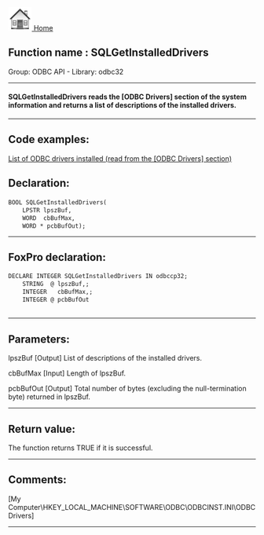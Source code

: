[<img src="../../images/home.png"> Home ](https://github.com/VFPX/Win32API)  

## Function name : SQLGetInstalledDrivers
Group: ODBC API - Library: odbc32    
***  


#### SQLGetInstalledDrivers reads the [ODBC Drivers] section of the system information and returns a list of descriptions of the installed drivers.
***  


## Code examples:
[List of ODBC drivers installed (read from the [ODBC Drivers] section)](../../samples/sample_378.md)  

## Declaration:
```foxpro  
BOOL SQLGetInstalledDrivers(
	LPSTR lpszBuf,
	WORD  cbBufMax,
	WORD * pcbBufOut);  
```  
***  


## FoxPro declaration:
```foxpro  
DECLARE INTEGER SQLGetInstalledDrivers IN odbccp32;
	STRING  @ lpszBuf,;
	INTEGER   cbBufMax,;
	INTEGER @ pcbBufOut
  
```  
***  


## Parameters:
lpszBuf 
[Output]
List of descriptions of the installed drivers. 

cbBufMax 
[Input]
Length of lpszBuf. 

pcbBufOut 
[Output]
Total number of bytes (excluding the null-termination byte) returned in lpszBuf.   
***  


## Return value:
The function returns TRUE if it is successful.  
***  


## Comments:
[My Computer\HKEY_LOCAL_MACHINE\SOFTWARE\ODBC\ODBCINST.INI\ODBC Drivers]  
  
***  

